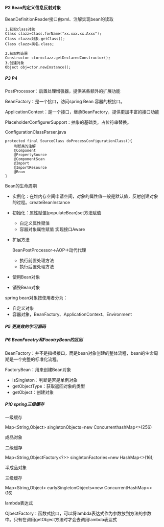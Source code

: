 #### P2 Bean的定义信息反射对象

BeanDefinitionReader接口由xml、注解实现bean的读取

```
1.获取class对象
Class clazz=Class.forName("xx.xxx.xx.Axxx");
Class clazz=对象.getClass();
Class clazz=类名.class;

2.获取构造器
Constructor ctor=clazz.getDeclaredConstructor();
3.创建对象
Object obj=ctor.newInstance();
```

##### P3 P4

PostProcessor：后置处理增强器，提供某些额外的扩展功能

BeanFactory：是一个接口，访问spring Bean 容器的根接口。

ApplicationContext：是一个接口，继承BeanFactory，提供更加丰富的接口功能

PlaceholderConfigurerSupport：抽象的基础类，占位符串替换。



ConfigurationClassParser.java

```
protected final SourceClass doProcessConfigurationClass(){
	判断类的注解
	@Component
	@PropertySource
	@ComponentScan
	@Import
	@ImportResource
	@Bean
}
```

Bean的生命周期

* 实例化：在堆内存空间申请空间，对象的属性值一般是默认值，反射创建对象的过程。createBeanInstance

* 初始化：属性赋值(populateBean)set方法赋值

  * 自定义属性赋值
  * 容器对象属性赋值 实现接口Aware

* 扩展方法

  BeanPostProcessor->AOP->动代代理

  * 执行前置处理方法
  * 执行后置处理方法

* 使用Bean对象

* 销毁Bean对象



spring bean对象按使用者分为：

* 自定义对象
* 容器对象，BeanFactory、ApplicationContext、Environment

##### P5 更高效的学习源码



##### P6 BeanFacotry和FacotryBean的区别

BeanFactory：并不是指根接口，而是bean对象创建的整体流程，bean的生命周期是一个完整的标准化流程。

FactoryBean：用来创建Bean对象

* isSingleton：判断是否是单例对象
* getObjectType：获取返回对象的类型 
* getObject：创建对象



##### P10 spring三级缓存

一级缓存

Map<String,Object> singletonObjects=new ConcurrenthashMap<>(256)

成品对象



二级缓存

Map<String,ObjectFactory<?>> singletonFactories=new HashMap<>(16);

半成品对象



三级缓存

Map<String,Object> earlySingletonObjects=new ConcurrentHashMap<>(16)

lambda表达式



OjbectFactory<T>：函数式接口，可以将lambda表达式作为参数放到方法的参数中。只有在调用getObject方法时才会去调用lambda表达式
